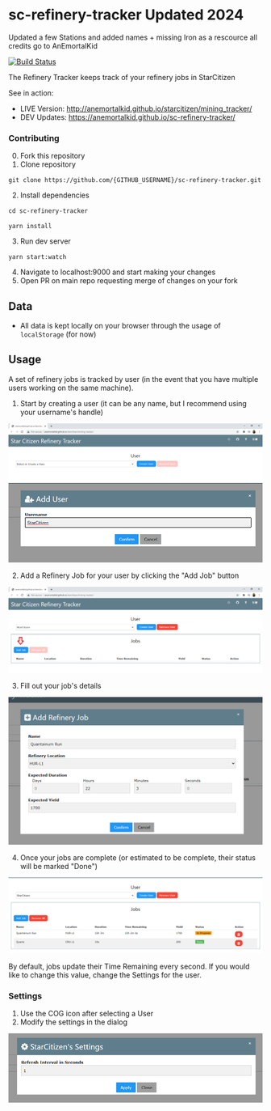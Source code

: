 # sc-refinery-tracker Updated 2024

Updated a few Stations and added names + missing Iron as a rescource
all credits go to AnEmortalKid

[![Build Status](https://travis-ci.com/AnEmortalKid/sc-refinery-tracker.svg?branch=main)](https://travis-ci.com/AnEmortalKid/sc-refinery-tracker)

The Refinery Tracker keeps track of your refinery jobs in StarCitizen

See in action:

* LIVE Version: http://anemortalkid.github.io/starcitizen/mining_tracker/
* DEV Updates: https://anemortalkid.github.io/sc-refinery-tracker/


### Contributing
0. Fork this repository
1. Clone repository
``` 
git clone https://github.com/{GITHUB_USERNAME}/sc-refinery-tracker.git
```
2. Install dependencies 
``` 
cd sc-refinery-tracker
```
```
yarn install
```
3. Run dev server
```
yarn start:watch
```
4. Navigate to localhost:9000 and start making your changes
4. Open PR on main repo requesting merge of changes on your fork

## Data

* All data is kept locally on your browser through the usage of `localStorage` (for now)

## Usage

A set of refinery jobs is tracked by user (in the event that you have multiple users working on the same machine).

1. Start by creating a user (it can be any name, but I recommend using your username's handle)

![](./docs/start_create_user.png)
![](./docs/create_user_dialog.png)

2. Add a Refinery Job for your user by clicking the "Add Job" button

![](./docs/add_job_view.png)

3. Fill out your job's details

![](./docs/add_job_dialog.png)

4. Once your jobs are complete (or estimated to be complete, their status will be marked "Done")

![](./docs/job_status_table.png)

By default, jobs update their Time Remaining every second. If you would like to change this value, change the Settings for the user.

### Settings

1. Use the COG icon after selecting a User
2. Modify the settings in the dialog

![](./docs/user_settings_dialog.png)

